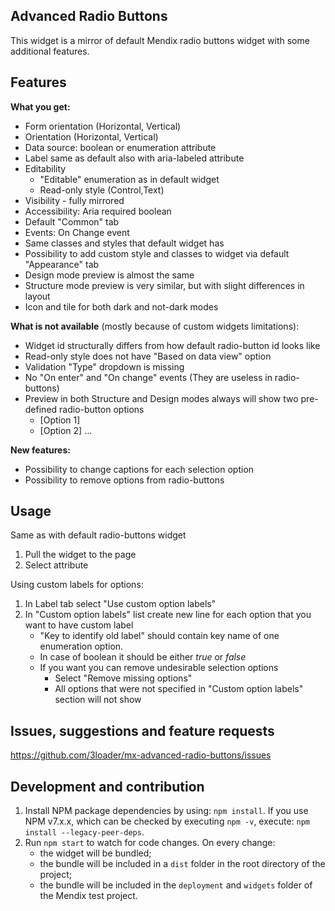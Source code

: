 ## Advanced Radio Buttons
This widget is a mirror of default Mendix radio buttons widget with some additional features.

## Features
**What you get:**
* Form orientation (Horizontal, Vertical)
* Orientation (Horizontal, Vertical)
* Data source: boolean or enumeration attribute
* Label same as default also with aria-labeled attribute
* Editability
  * "Editable" enumeration as in default widget
  * Read-only style (Control,Text)
* Visibility - fully mirrored
* Accessibility: Aria required boolean
* Default "Common" tab
* Events: On Change event
* Same classes and styles that default widget has
* Possibility to add custom style and classes to widget via default "Appearance" tab
* Design mode preview is almost the same
* Structure mode preview is very similar, but with slight differences in layout
* Icon and tile for both dark and not-dark modes

**What is not available** (mostly because of custom widgets limitations):
* Widget id structurally differs from how default radio-button id looks like 
* Read-only style does not have "Based on data view" option
* Validation "Type" dropdown is missing
* No "On enter" and "On change" events (They are useless in radio-buttons)
* Preview in both Structure and Design modes always will show two pre-defined radio-button options
  * [Option 1]
  * [Option 2] ...

**New features:**
* Possibility to change captions for each selection option
* Possibility to remove options from radio-buttons

## Usage
Same as with default radio-buttons widget 
1. Pull the widget to the page
2. Select attribute

Using custom labels for options:
1. In Label tab select "Use custom option labels"
2. In "Custom option labels" list create new line for each option that you want to have custom label
    * "Key to identify old label" should contain key name of one enumeration option.
    * In case of boolean it should be either _true_ or _false_
    * If you want you can remove undesirable selection options
      * Select "Remove missing options"
      * All options that were not specified in "Custom option labels" section will not show

## Issues, suggestions and feature requests
https://github.com/3loader/mx-advanced-radio-buttons/issues

## Development and contribution

1. Install NPM package dependencies by using: `npm install`. If you use NPM v7.x.x, which can be checked by executing `npm -v`, execute: `npm install --legacy-peer-deps`. 
2. Run `npm start` to watch for code changes. On every change:
    - the widget will be bundled;
    - the bundle will be included in a `dist` folder in the root directory of the project;
    - the bundle will be included in the `deployment` and `widgets` folder of the Mendix test project.


